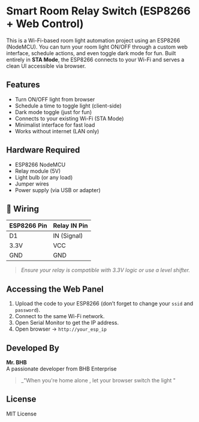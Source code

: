 #  Smart Room Relay Switch (ESP8266 + Web Control)

This is a Wi-Fi-based room light automation project using an ESP8266 (NodeMCU). You can turn your room light ON/OFF through a custom web interface, schedule actions, and even toggle dark mode for fun. Built entirely in **STA Mode**, the ESP8266 connects to your Wi-Fi and serves a clean UI accessible via browser.

##  Features

- Turn ON/OFF light from browser
- Schedule a time to toggle light (client-side)
- Dark mode toggle (just for fun)
- Connects to your existing Wi-Fi (STA Mode)
- Minimalist interface for fast load
- Works without internet (LAN only)

## Hardware Required

- ESP8266 NodeMCU
- Relay module (5V)
- Light bulb (or any load)
- Jumper wires
- Power supply (via USB or adapter)

## 🔌 Wiring

| ESP8266 Pin | Relay IN Pin |
|-------------|--------------|
| D1          | IN (Signal)  |
| 3.3V        | VCC          |
| GND         | GND          |

> *Ensure your relay is compatible with 3.3V logic or use a level shifter.*

##  Accessing the Web Panel

1. Upload the code to your ESP8266 (don’t forget to change your `ssid` and `password`).
2. Connect to the same Wi-Fi network.
3. Open Serial Monitor to get the IP address.
4. Open browser → `http://your_esp_ip`


##  Developed By

**Mr. BHB**  
A passionate developer from BHB Enterprise  
> _"When you're home alone , let your browser switch the light "

## License

MIT License
